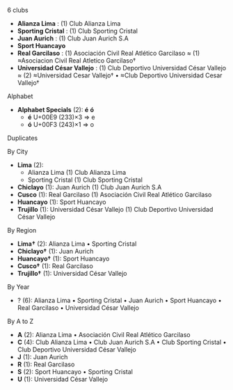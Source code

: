 6 clubs

- **Alianza Lima** : (1) Club Alianza Lima
- **Sporting Cristal** : (1) Club Sporting Cristal
- **Juan Aurich** : (1) Club Juan Aurich S.A
- **Sport Huancayo**
- **Real Garcilaso** : (1) Asociación Civil Real Atlético Garcilaso ≈ (1) ≈Asociacion Civil Real Atletico Garcilaso†
- **Universidad César Vallejo** : (1) Club Deportivo Universidad César Vallejo ≈ (2) ≈Universidad Cesar Vallejo† • ≈Club Deportivo Universidad Cesar Vallejo†




Alphabet

- **Alphabet Specials** (2):  **é**  **ó** 
  - **é** U+00E9 (233)×3 ⇒ e
  - **ó** U+00F3 (243)×1 ⇒ o




Duplicates





By City

- **Lima** (2): 
  - Alianza Lima  (1) Club Alianza Lima
  - Sporting Cristal  (1) Club Sporting Cristal
- **Chiclayo** (1): Juan Aurich  (1) Club Juan Aurich S.A
- **Cusco** (1): Real Garcilaso  (1) Asociación Civil Real Atlético Garcilaso
- **Huancayo** (1): Sport Huancayo 
- **Trujillo** (1): Universidad César Vallejo  (1) Club Deportivo Universidad César Vallejo




By Region

- **Lima†** (2):   Alianza Lima • Sporting Cristal
- **Chiclayo†** (1):   Juan Aurich
- **Huancayo†** (1):   Sport Huancayo
- **Cusco†** (1):   Real Garcilaso
- **Trujillo†** (1):   Universidad César Vallejo




By Year

- ? (6):   Alianza Lima • Sporting Cristal • Juan Aurich • Sport Huancayo • Real Garcilaso • Universidad César Vallejo






By A to Z

- **A** (2): Alianza Lima • Asociación Civil Real Atlético Garcilaso
- **C** (4): Club Alianza Lima • Club Juan Aurich S.A • Club Sporting Cristal • Club Deportivo Universidad César Vallejo
- **J** (1): Juan Aurich
- **R** (1): Real Garcilaso
- **S** (2): Sport Huancayo • Sporting Cristal
- **U** (1): Universidad César Vallejo




